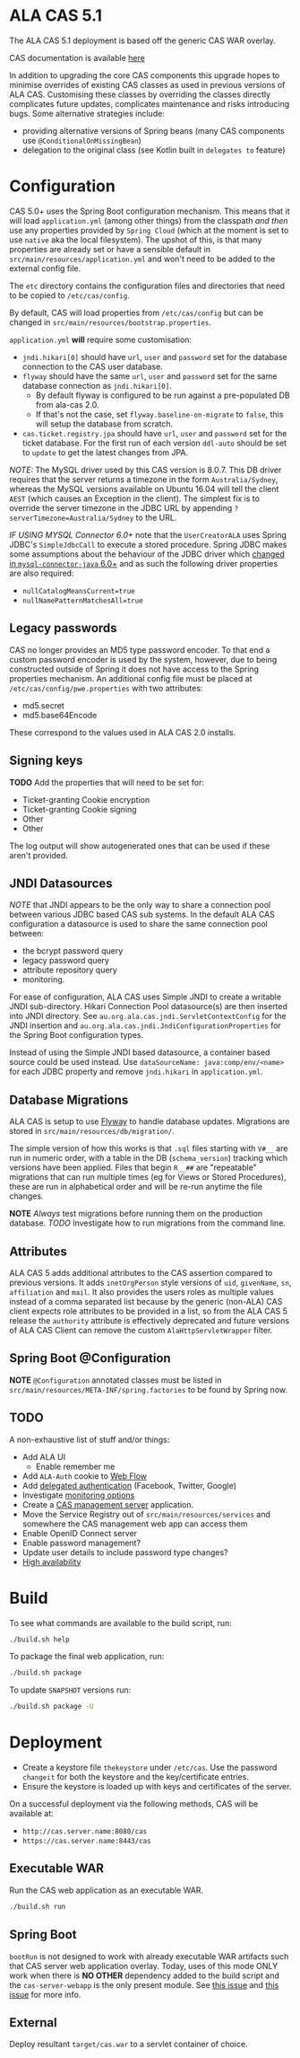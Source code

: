 ALA CAS 5.1
============================

The ALA CAS 5.1 deployment is based off the generic CAS WAR overlay.

CAS documentation is available [here](https://apereo.github.io/cas/5.1.x/index.html)

In addition to upgrading the core CAS components this upgrade hopes to minimise overrides of existing CAS classes as 
used in previous versions of ALA CAS.  Customising these classes by overriding the classes directly complicates future
updates, complicates maintenance and risks introducing bugs.  Some alternative strategies include:
 
 - providing alternative versions of Spring beans (many CAS components use `@ConditionalOnMissingBean`)
 - delegation to the original class (see Kotlin built in `delegates to` feature)

# Configuration

CAS 5.0+ uses the Spring Boot configuration mechanism.  This means that it will load `application.yml` (among other 
things) from the classpath *and then* use any properties provided by `Spring Cloud` (which at the moment is set to use 
`native` aka the local filesystem).  The upshot of this, is that many properties are already set or have a sensible 
default in `src/main/resources/application.yml` and won't need to be added to the external config file.

The `etc` directory contains the configuration files and directories that need to be copied to `/etc/cas/config`.

By default, CAS will load properties from `/etc/cas/config` but can be changed in `src/main/resources/bootstrap.properties`.

`application.yml` **will** require some customisation:
 
  - `jndi.hikari[0]` should have `url`, `user` and `password` set for the database connection to the CAS user database.
  - `flyway` should have the same `url`, `user` and `password` set for the same database connection as `jndi.hikari[0]`.
    - By default flyway is configured to be run against a pre-populated DB from ala-cas 2.0.
    - If that's not the case, set `flyway.baseline-on-migrate` to `false`, this will setup the database from scratch.
  - `cas.ticket.registry.jpa` should have `url`, `user` and `password` set for the ticket database.  For the first run 
    of each version `ddl-auto` should be set to `update` to get the latest changes from JPA.

*NOTE:* The MySQL driver used by this CAS version is 8.0.7.  This DB driver requires that the server returns a timezone
in the form `Australia/Sydney`, whereas the MySQL versions available on Ubuntu 16.04 will tell the client `AEST` (which
causes an Exception in the client).  The simplest fix is to override the server timezone in the JDBC URL by appending 
`?serverTimezone=Australia/Sydney` to the URL.

*IF USING MYSQL Connector 6.0+* note that the `UserCreatorALA` uses Spring JDBC's `SimpleJdbcCall` to execute a stored procedure.
Spring JDBC makes some assumptions about the behaviour of the JDBC driver which [changed in `mysql-connector-java` 6.0+]()
and as such the following driver properties are also required:
 - `nullCatalogMeansCurrent=true`
 - `nullNamePatternMatchesAll=true`

## Legacy passwords

CAS no longer provides an MD5 type password encoder.  To that end a custom password encoder is used by the system, 
however, due to being constructed outside of Spring it does not have access to the Spring properties
mechanism.  An additional config file must be placed at `/etc/cas/config/pwe.properties` with two attributes:

  - md5.secret
  - md5.base64Encode
  
These correspond to the values used in ALA CAS 2.0 installs.

## Signing keys

**TODO** Add the properties that will need to be set for:

 - Ticket-granting Cookie encryption
 - Ticket-granting Cookie signing
 - Other
 - Other
 
The log output will show autogenerated ones that can be used if these aren't provided.

## JNDI Datasources

*NOTE* that JNDI appears to be the only way to share a connection pool between various JDBC based CAS sub systems.  In 
the default ALA CAS configuration a datasource is used to share the same connection pool between:
 
 - the bcrypt password query
 - legacy password query
 - attribute repository query
 - monitoring.

For ease of configuration, ALA CAS uses Simple JNDI to create a writable JNDI sub-directory.  Hikari Connection Pool 
datasource(s) are then inserted into JNDI directory.  See `au.org.ala.cas.jndi.ServletContextConfig` for the JNDI insertion and 
`au.org.ala.cas.jndi.JndiConfigurationProperties` for the Spring Boot configuration types.

Instead of using the Simple JNDI based datasource, a container based source could be used instead.  Use 
`dataSourceName: java:comp/env/<name>` for each JDBC property and remove `jndi.hikari` in `application.yml`.

## Database Migrations

ALA CAS is setup to use [Flyway](https://flywaydb.org/) to handle database updates.  Migrations are stored in 
`src/main/resources/db/migration/`.

The simple version of how this works is that `.sql` files starting with `V#__` are run in numeric order, 
with a table in the DB (`schema_version`) tracking which versions have been applied.  Files that begin `R__##` are 
"repeatable" migrations that can run multiple times (eg for Views or Stored Procedures), these are run in alphabetical 
order and will be re-run anytime the file changes.

**NOTE** *Always* test migrations before running them on the production database.  *TODO* Investigate how to run 
migrations from the command line.

## Attributes

ALA CAS 5 adds additional attributes to the CAS assertion compared to previous versions.  It adds `inetOrgPerson` style 
versions of `uid`, `givenName`, `sn`, `affiliation` and `mail`.  It also provides the users roles as multiple values 
instead of a comma separated list because by the generic (non-ALA) CAS client expects role attributes to be provided in
a list, so from the ALA CAS 5 release the `authority` attribute is effectively deprecated and future versions of ALA CAS 
Client can remove the custom `AlaHttpServletWrapper` filter. 

## Spring Boot @Configuration

**NOTE** `@Configuration` annotated classes must be listed in `src/main/resources/META-INF/spring.factories` to be found by
Spring now.

## TODO

A non-exhaustive list of stuff and/or things:

 - Add ALA UI
    - Enable remember me
 - Add `ALA-Auth` cookie to [Web Flow](https://apereo.github.io/cas/5.1.x/installation/Webflow-Customization.html)
 - Add [delegated authentication](https://apereo.github.io/cas/5.1.x/integration/Delegate-Authentication.html) (Facebook, Twitter, Google)
 - Investigate [monitoring options](https://apereo.github.io/cas/5.1.x/installation/Monitoring-Statistics.html)
 - Create a [CAS management server](https://github.com/apereo/cas-services-management-overlay) application.
 - Move the Service Registry out of `src/main/resources/services` and somewhere the CAS management web app can access them
 - Enable OpenID Connect server
 - Enable password management?
 - Update user details to include password type changes?
 - [High availability](https://apereo.github.io/cas/5.1.x/planning/High-Availability-Guide.html)

# Build

To see what commands are available to the build script, run:

```bash
./build.sh help
```

To package the final web application, run:

```bash
./build.sh package
```

To update `SNAPSHOT` versions run:

```bash
./build.sh package -U
```

# Deployment

- Create a keystore file `thekeystore` under `/etc/cas`. Use the password `changeit` for both the keystore and the key/certificate entries.
- Ensure the keystore is loaded up with keys and certificates of the server.

On a successful deployment via the following methods, CAS will be available at:

* `http://cas.server.name:8080/cas`
* `https://cas.server.name:8443/cas`

## Executable WAR

Run the CAS web application as an executable WAR.

```bash
./build.sh run
```

## Spring Boot

`bootRun` is not designed to work with already executable WAR artifacts such that CAS server web application overlay. Today, uses of this mode ONLY work when there is **NO OTHER** dependency added to the build script and the `cas-server-webapp` is the only present module. See [this issue](https://github.com/apereo/cas/issues/2334) and [this issue](https://github.com/spring-projects/spring-boot/issues/8320) for more info.

## External

Deploy resultant `target/cas.war`  to a servlet container of choice.

